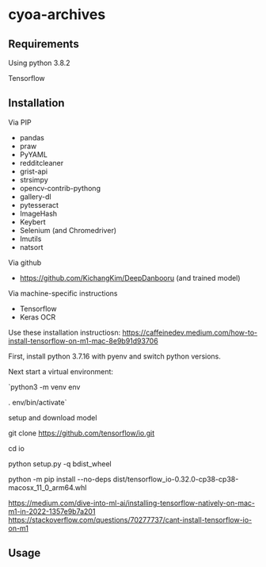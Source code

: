 # cyoa-archives

## Requirements

Using python 3.8.2

Tensorflow

## Installation

Via PIP

* pandas
* praw
* PyYAML
* redditcleaner
* grist-api
* strsimpy
* opencv-contrib-pythong
* gallery-dl
* pytesseract
* ImageHash
* Keybert
* Selenium (and Chromedriver)
* Imutils
* natsort

Via github

* https://github.com/KichangKim/DeepDanbooru (and trained model)

Via machine-specific instructions

* Tensorflow
* Keras OCR

Use these installation instructiosn:
https://caffeinedev.medium.com/how-to-install-tensorflow-on-m1-mac-8e9b91d93706

First, install python 3.7.16 with pyenv and switch python versions.

Next start a virtual environment:

`python3 -m venv env

. env/bin/activate`


setup and download model

git clone https://github.com/tensorflow/io.git

cd io

python setup.py -q bdist_wheel

python -m pip install --no-deps dist/tensorflow_io-0.32.0-cp38-cp38-macosx_11_0_arm64.whl

https://medium.com/dive-into-ml-ai/installing-tensorflow-natively-on-mac-m1-in-2022-1357e9b7a201
https://stackoverflow.com/questions/70277737/cant-install-tensorflow-io-on-m1

## Usage
